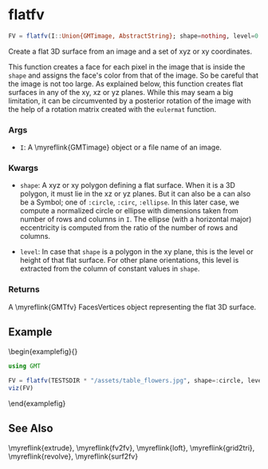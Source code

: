 # flatfv

```julia
FV = flatfv(I::Union{GMTimage, AbstractString}; shape=nothing, level=0.0)::GMTfv
```

Create a flat 3D surface from an image and a set of xyz or xy coordinates.

This function creates a face for each pixel in the image that is inside the `shape` and assigns the
face's color from that of the image. So be careful that the image is not too large. As explained below,
this function creates flat surfaces in any of the xy, xz or yz planes. While this may seam a big
limitation, it can be circumvented by a posterior rotation of the image with the help of a rotation
matrix created with the `eulermat` function.

### Args
- `I`: A \myreflink{GMTimage} object or a file name of an image.

### Kwargs
- `shape`: A xyz or xy polygon defining a flat surface. When it is a 3D polygon, it must lie in the xz or yz planes.
   But it can also be a can also be a Symbol; one of `:circle`, `:circ`, `:ellipse`. In this later case, we
   compute a normalized circle or ellipse with dimensions taken from number of rows and columns in `I`.
   The ellipse (with a horizontal major) eccentricity  is computed from the ratio of the number of rows and columns.

- `level`: In case that `shape` is a polygon in the xy plane, this is the level or height of that flat surface.
   For other plane orientations, this level is extracted from the column of constant values in `shape`.

### Returns
A \myreflink{GMTfv} FacesVertices object representing the flat 3D surface.

Example
-------

\begin{examplefig}{}
```julia
using GMT
	
FV = flatfv(TESTSDIR * "/assets/table_flowers.jpg", shape=:circle, level=1.0);
viz(FV)
```
\end{examplefig}

See Also
--------

\myreflink{extrude}, \myreflink{fv2fv}, \myreflink{loft}, \myreflink{grid2tri}, \myreflink{revolve}, \myreflink{surf2fv}
